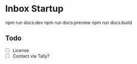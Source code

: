 # Inbox Startup

npm run docs:dev
npm run docs:preview
npm run docs:build

## Todo

- [ ] License
- [ ] Contact via Tally?